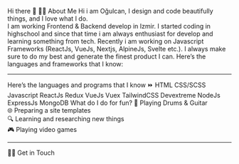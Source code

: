 Hi there 👋
🧑‍💻 About Me
Hi i am Oğulcan, I design and code beautifully things, and I love what I do. <br />
I am working Frontend & Backend develop in Izmir. I started coding in highschool and since that time i am always enthusiast for develop and learning something from tech. Recently i am working on Javascript Frameworks (ReactJs, VueJs, Nextjs, AlpineJs, Svelte etc.). I always make sure to do my best and generate the finest product I can. Here’s the languages and frameworks that I know:

<hr/>

Here’s the languages and programs that I know ⏩
HTML
CSS/SCSS
Javascript
ReactJs
Redux
VueJs
Vuex
TailwindCSS
Devextreme
NodeJs
ExpressJs
MongoDB
What do I do for fun?
🎵 Playing Drums & Guitar <br/>
🌐 Preparing a site templates <br/>
🔍 Learning and researching new things <br/>
🎮 Playing video games <br/>
<hr>

🙋‍♂️ Get in Touch
<p>
<a href="mailto:cancevdev@gmail.com“><img src=”https://img.shields.io/badge/-cancevdev@gmail.com-171717?logo=gmail&logoColor=EA4335“></a>
<a href=”https://www.linkedin.com/in/oğulcan-çevik-3ba1961b3/“><img src=”https://img.shields.io/badge/-Linkedin-171717?logo=linkedin&logoColor=0077B5"></a>
</p>
